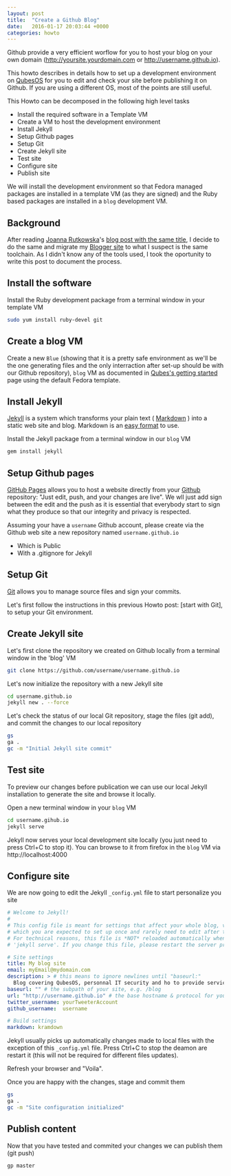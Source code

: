 ```yaml
---
layout: post
title:  "Create a Github Blog"
date:   2016-01-17 20:03:44 +0000
categories: howto
---
```


Github provide a very efficient worflow for you to host your blog on your own
domain (http://yoursite.yourdomain.com or http://username.github.io).

This howto describes in details how to set up a development environment
on [QubesOS](https://www.qubes-os.org/) for you to edit and check your site
before publishing it on Github. If you are using a different OS, most of the
points are still useful.

This Howto can be decomposed in the following high level tasks

 * Install the required software in a Template VM
 * Create a VM to host the development environment
 * Install Jekyll
 * Setup Github pages
 * Setup Git
 * Create Jekyll site
 * Test site
 * Configure site
 * Publish site

We will install the development environment so that Fedora managed packages are
installed in a template VM (as they are signed) and the Ruby based packages are
installed in a `blog` development VM.

Background
----------

After reading [Joanna Rutkowska](http://blog.invisiblethings.org/about/)'s
[blog post with the same title](http://blog.invisiblethings.org/2015/02/09/my-new-git-based-blog.html), I decide
to do the same and migrate my [Blogger site](http://bowabos.blogspot.co.uk/) to
what I suspect is the same toolchain. As I didn't know any of the tools used,
I took the oportunity to write this post to document the process.

Install the software
--------------------

Install the Ruby development package from a terminal window in your template VM

```bash
sudo yum install ruby-devel git
```

Create a blog VM
----------------

Create a new `Blue` (showing that it is a pretty safe environment as we'll be
the one generating files and the only interraction after set-up should be with
our Github repository), `blog` VM as documented in
[Qubes's getting started](https://www.qubes-os.org/getting-started/)
page using the default Fedora template.

Install Jekyll
-------------

[Jekyll](http://jekyllrb.com) is a system which transforms your plain text
( [Markdown](https://daringfireball.net/projects/markdown/) ) into
a static web site and blog. Markdown is an
[easy format](https://github.com/adam-p/markdown-here/wiki/Markdown-Cheatsheet)
to use.

Install the Jekyll package from a terminal window in our `blog` VM

```bash
gem install jekyll
```

Setup Github pages
------------------

[GitHub Pages](https://pages.github.com) allows you to host a website directly
from your [Github](https://github.com) repository: "Just edit, push, and your 
changes are live". We wll just add sign between the edit and the push as it is
essential that everybody start to sign what they produce so that our integrity
and privacy is respected.

Assuming your have a `username` Github account, please create via the Github web
site a new repository named `username.github.io`
 * Which is Public
 * With a .gitignore for Jekyll

Setup Git
---------

[Git](https://en.wikipedia.org/wiki/Git_%28software%29) allows you to manage
source files and sign your commits.

Let's first follow the instructions in this previous Howto post:
[start with Git], to setup your Git environment.

Create Jekyll site
------------------

Let's first clone the repository we created on Github locally from a terminal
window in the 'blog' VM

```bash
git clone https://github.com/username/username.github.io
```

Let's now initialize the repository with a new Jekyll site

```bash
cd username.github.io
jekyll new . --force
```

Let's check the status of our local Git repository, stage the files (git add),
and commit the changes to our local repository

```bash
gs
ga .
gc -m "Initial Jekyll site commit"
```

Test site
---------

To preview our changes before publication we can use our local Jekyll
installation to generate the site and browse it locally.

Open a new terminal window in your `blog` VM

```bash
cd username.gihub.io
jekyll serve
```

Jekyll now serves your local development site locally (you just need to press
Ctrl+C to stop it). You can browse to it from firefox in the `blog` VM via
http://localhost:4000

Configure site
--------------

We are now going to edit the Jekyll `_config.yml` file to start personalize you
site

```yml
# Welcome to Jekyll!
#
# This config file is meant for settings that affect your whole blog, values
# which you are expected to set up once and rarely need to edit after that.
# For technical reasons, this file is *NOT* reloaded automatically when you use
# 'jekyll serve'. If you change this file, please restart the server process.

# Site settings
title: My blog site
email: myEmail@mydomain.com
description: > # this means to ignore newlines until "baseurl:"
  Blog covering QubesOS, personnal IT security and ho to provide services from your server to your home devices, with a very strong focus on security.
baseurl: "" # the subpath of your site, e.g. /blog
url: "http://username.github.io" # the base hostname & protocol for your site
twitter_username: yourTweeterAccount
github_username:  username

# Build settings
markdown: kramdown
```

Jekyll usually picks up automatically changes made to local files with the
exception of this `_config.yml` file. Press Ctrl+C to stop the deamon are
restart it (this will not be required for different files updates).

Refresh your browser and "Voila".

Once you are happy with the changes, stage and commit them
```bash
gs
ga .
gc -m "Site configuration initialized"
```

Publish content
---------------

Now that you have tested and commited your changes we can publish them (git
push)

```bash
gp master
```


